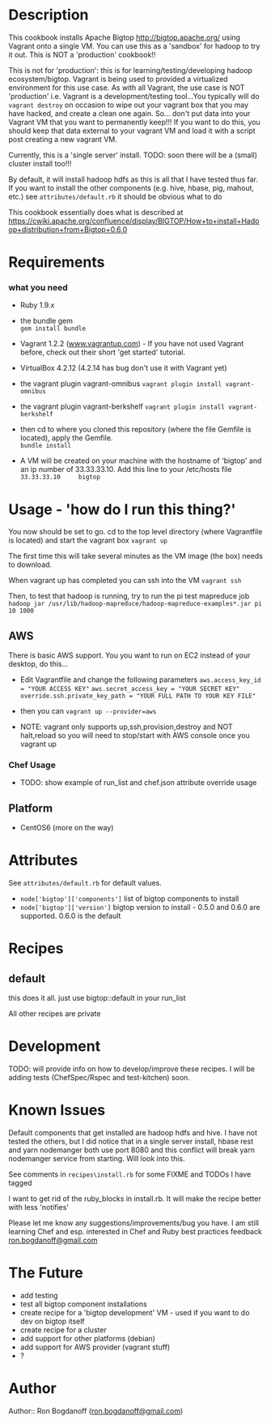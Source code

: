 Description
===========

This cookbook installs Apache Bigtop http://bigtop.apache.org/
using Vagrant onto a single VM.  You can use this as a 'sandbox'
for hadoop to try it out.  This is NOT a 'production' cookbook!!

This is not for 'production':
this is for learning/testing/developing hadoop ecosystem/bigtop.  Vagrant is being used
to provided a virtualized environment for this use case.  As with all Vagrant, the use case
is NOT 'production' i.e. Vagrant is a development/testing tool...You typically will do `vagrant destroy`
on occasion to wipe out your vagrant box that you may have hacked, and create a clean one again.  So...
don't put data into your Vagrant VM that you want to permanently keep!!!  If you want to do this,
you should keep that data external to your vagrant VM and load it with a script post creating a new vagrant VM.

Currently, this is a 'single server' install.  TODO: soon there will be a (small) cluster install too!!! 

By default, it will install hadoop hdfs as this is all that I have
tested thus far.  If you want to install the other components (e.g. hive, hbase, pig, mahout, etc.)
see `attributes/default.rb` it should be obvious what to do

This cookbook essentially does what is described at https://cwiki.apache.org/confluence/display/BIGTOP/How+to+install+Hadoop+distribution+from+Bigtop+0.6.0 

Requirements
============

### what you need

* Ruby 1.9.x 
* the bundle gem  
  `gem install bundle`
* Vagrant 1.2.2 (www.vagrantup.com) - If you have not used Vagrant before, check out their short 'get started' tutorial.
* VirtualBox 4.2.12 (4.2.14 has bug don't use it with Vagrant yet)
* the vagrant plugin vagrant-omnibus
  `vagrant plugin install vagrant-omnibus`
* the vagrant plugin vagrant-berkshelf
  `vagrant plugin install vagrant-berkshelf`

* then cd to where you cloned this repository (where the file Gemfile is located), apply the Gemfile.  
  `bundle install`
  
* A VM will be created on your machine with the hostname of 'bigtop' and an ip number of 33.33.33.10.  Add this line to your /etc/hosts file
  `33.33.33.10     bigtop`  
  
# Usage - 'how do I run this thing?'
You now should be set to go.  cd to the top level directory (where Vagrantfile is located) and start the vagrant box
  `vagrant up`
  
The first time this will take several minutes as the VM image (the box) needs to download.

When vagrant up has completed  you can ssh into the VM
  `vagrant ssh`
  
Then, to test that hadoop is running, try to run the pi test mapreduce job
  `hadoop jar /usr/lib/hadoop-mapreduce/hadoop-mapreduce-examples*.jar pi 10 1000`

## AWS
There is basic AWS support.  You you want to run on EC2 instead of your desktop, do this...
* Edit Vagrantfile and change the following parameters
`aws.access_key_id = "YOUR ACCESS KEY"`
`aws.secret_access_key = "YOUR SECRET KEY"`
`override.ssh.private_key_path = "YOUR FULL PATH TO YOUR KEY FILE"`

* then you can `vagrant up --provider=aws`
* NOTE: vagrant only supports up,ssh,provision,destroy and NOT halt,reload so you will need to stop/start with AWS console once you vagrant up
  
### Chef Usage
* TODO: show example of run_list and chef.json attribute override usage

## Platform
* CentOS6  (more on the way)

# Attributes

See `attributes/default.rb` for default values.

* `node['bigtop']['components']`  list of bigtop components to install
* `node['bigtop']['version']` bigtop version to install - 0.5.0 and 0.6.0 are supported.  0.6.0 is the default

# Recipes

## default
this does it all. just use bigtop::default in your run_list 

All other recipes are private

Development
===========
TODO: will provide info on how to develop/improve these recipes.  I will be adding tests 
(ChefSpec/Rspec and test-kitchen) soon.

Known Issues
============
Default components that get installed are hadoop hdfs and hive.  I have not tested the others, but
I did notice that in a single server install, hbase rest and yarn nodemanger both use port 8080 and this
conflict will break yarn nodemanger service from starting.  Will look into this.

See comments in `recipes\install.rb` for some FIXME and TODOs I have tagged

I want to get rid of the ruby_blocks in install.rb.  It will make the recipe better with less 'notifies'

Please let me know any suggestions/improvements/bug you have.  I am still learning Chef and esp. interested
in Chef and Ruby best practices feedback ron.bogdanoff@gmail.com

The Future
==========

* add testing
* test all bigtop component installations
* create recipe for a 'bigtop development' VM - used if you want to do dev on bigtop itself
* create recipe for a cluster
* add support for other platforms (debian)
* add support for AWS provider (vagrant stuff)
* ?


# Author

Author:: Ron Bogdanoff (ron.bogdanoff@gmail.com)
